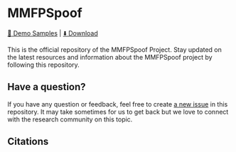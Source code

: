 # MMFPSpoof

<a href="https://github.com/anonym-3338.github.io/MMFPSpoof_samples">🚩 Demo Samples</a> | <a href="https://drive.google.com/drive/folders/1Z46GM3iYB2ztNuyv-JfPteBtORm0uVLu?usp=sharing">⬇️ Download</a>

This is the official repository of the MMFPSpoof Project. 
Stay updated on the latest resources and information about the MMFPSpoof project by following this repository.



## Have a question?
If you have any question or feedback, feel free to create [a new issue](https://github.com/Itsme870/MMFPSpoof/issues) in this repository.
It may take sometimes for us to get back but we love to connect with the research community on this topic.

## Citations
